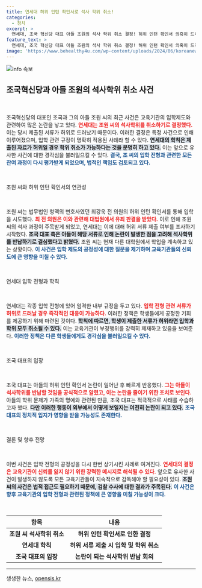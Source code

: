 ```yaml
---
title: 연세대 허위 인턴 확인서로 석사 학위 취소!
categories:
  - 정치
excerpt: >
  연세대, 조국 혁신당 대표 아들 조원의 석사 학위 취소 결정! 허위 인턴 확인서 의혹이 드리운 5년의 그림자, 조 씨는 지금 어디에? 클릭해 진실을 확인하세요!
feature_text: >
  연세대, 조국 혁신당 대표 아들 조원의 석사 학위 취소 결정! 허위 인턴 확인서 의혹이 드리운 5년의 그림자, 조 씨는 지금 어디에? 클릭해 진실을 확인하세요!
image: 'https://www.behealthy4u.com/wp-content/uploads/2024/06/koreanews.jpg'
---
```


<p><img src="https://www.behealthy4u.com/wp-content/uploads/2024/06/koreanews.jpg" alt="info 속보" /></p>

<h2 data-ke-size="size26">조국혁신당과 아들 조원의 석사학위 취소 사건</h2>

<p data-ke-size="size16">&nbsp;</p>

<p>조국혁신당의 대표인 조국과 그의 아들 조원 씨의 최근 사건은 교육기관의 입학제도와 관련하여 많은 논란을 낳고 있다. <b><span style="color: #ee2323;">연세대는 조원 씨의 석사학위를 취소하기로 결정했다.</span></b> 이는 당시 제출된 서류가 허위로 드러났기 때문이다. 이러한 결정은 특정 사건으로 인해 이루어졌으며, 입학 관련 규정이 명확히 적용된 사례라 할 수 있다. <b><span style="background-color: #21538527;">연세대의 학칙은 제출된 자료가 허위일 경우 학위 취소가 가능하다는 것을 분명히 하고 있다.</span></b> 이는 앞으로 유사한 사건에 대한 경각심을 불러일으킬 수 있다. <b><span style="color: #1a5490;">결국, 조 씨의 입학 전형과 관련한 모든 잔여 과정이 다시 평가받게 되었으며, 법적인 책임도 검토되고 있다.</span></b></p>

<p data-ke-size="size16">&nbsp;</p>

<p>조원 씨와 허위 인턴 확인서의 연관성</p>

<p data-ke-size="size16">&nbsp;</p>

<p>조원 씨는 법무법인 청맥의 변호사였던 최강욱 전 의원의 허위 인턴 확인서를 통해 입학을 시도했다. <b><span style="color: #ee2323;">최 전 의원은 이와 관련해 대법원에서 유죄 판결을 받았다.</span></b> 이로 인해 조원 씨의 석사 과정이 주목받게 되었고, 연세대는 이에 대해 허위 서류 제출 여부를 조사하기 시작했다. <b><span style="background-color: #21538527;">조국 대표 측은 아들이 해당 서류로 인해 논란이 발생한 점을 고려해 석사학위를 반납하기로 결심했다고 밝혔다.</span></b> 조원 씨는 현재 다른 대학원에서 학업을 계속하고 있는 상황이다. <b><span style="color: #1a5490;">이 사건은 입학 제도의 공정성에 대한 질문을 제기하며 교육기관들의 신뢰도에 큰 영향을 미칠 수 있다.</span></b></p>

<p data-ke-size="size16">&nbsp;</p>

<p>연세대 입학 전형과 학칙</p>

<p data-ke-size="size16">&nbsp;</p>

<p>연세대는 각종 입학 전형에 있어 엄격한 내부 규정을 두고 있다. <b><span style="color: #ee2323;">입학 전형 관련 서류가 허위로 드러날 경우 즉각적인 대응이 가능하다.</span></b> 이러한 정책은 학생들에게 공정한 기회를 제공하기 위해 마련된 것이다. <b><span style="background-color: #21538527;">학칙에 따르면, 학생이 제출한 서류가 허위라면 입학과 학위 모두 취소될 수 있다.</span></b> 이는 교육기관이 부정행위를 강력히 제재하고 있음을 보여준다. <b><span style="color: #1a5490;">이러한 정책은 다른 학생들에게도 경각심을 불러일으킬 수 있다.</span></b></p>

<p data-ke-size="size16">&nbsp;</p>

<p>조국 대표의 입장</p>

<p data-ke-size="size16">&nbsp;</p>

<p>조국 대표는 아들의 허위 인턴 확인서 논란이 일어난 후 빠르게 반응했다. <b><span style="color: #ee2323;">그는 아들이 석사학위를 반납할 것임을 공식적으로 알렸고, 이는 논란을 줄이기 위한 조치로 보인다.</span></b> 아들의 학위 문제가 가족의 명예와 관련된 만큼, 조국 대표는 적극적으로 사태를 수습하고자 했다. <b><span style="background-color: #21538527;">다만 이러한 행동이 외부에서 어떻게 보일지는 여전히 논란이 되고 있다.</span></b> <b><span style="color: #1a5490;">조국 대표의 정치적 입지가 영향을 받을 가능성도 존재한다.</span></b></p>

<p data-ke-size="size16">&nbsp;</p>

<p>결론 및 향후 전망</p>

<p data-ke-size="size16">&nbsp;</p>

<p>이번 사건은 입학 전형의 공정성을 다시 한번 상기시킨 사례로 여겨진다. <b><span style="color: #ee2323;">연세대의 결정은 교육기관이 신뢰를 잃지 않기 위한 강력한 메시지로 해석될 수 있다.</span></b> 앞으로 유사한 사건이 발생하지 않도록 모든 교육기관들이 지속적으로 감독해야 할 필요성이 있다. <b><span style="background-color: #21538527;">조원 씨의 사건은 법적 접근도 필요하기 때문에, 검찰 수사에 대한 결과가 주목된다.</span></b> <b><span style="color: #1a5490;">이 사건은 향후 교육기관의 입학 전형과 관련된 정책에 큰 영향을 미칠 가능성이 크다.</span></b></p>

<p data-ke-size="size16">&nbsp;</p>

<table>
    <thead>
        <tr>
            <th>항목</th>
            <th>내용</th>
        </tr>
    </thead>
    <tbody>
        <tr>
            <td style="text-align: center; height: 17px;"><b>조원 씨 석사학위 취소</b></td>
            <td style="text-align: center; height: 17px;"><b>허위 인턴 확인서로 인한 결정</b></td>
        </tr>
        <tr>
            <td style="text-align: center; height: 17px;"><b>연세대 학칙</b></td>
            <td style="text-align: center; height: 17px;"><b>허위 서류 제출 시 입학 및 학위 취소</b></td>
        </tr>
        <tr>
            <td style="text-align: center; height: 17px;"><b>조국 대표의 입장</b></td>
            <td style="text-align: center; height: 17px;"><b>논란이 되는 석사학위 반납 회의</b></td>
        </tr>
    </tbody>
</table>

<hr />
생생한 뉴스, <a href="https://opensis.kr" rel="dofollow">opensis.kr</a>


